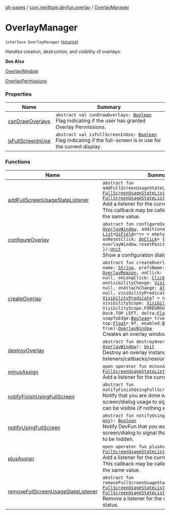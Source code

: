 [gh-pages](../../index.md) / [com.nextfaze.devfun.overlay](../index.md) / [OverlayManager](./index.md)

# OverlayManager

`interface OverlayManager` [(source)](https://github.com/NextFaze/dev-fun/tree/master/devfun/src/main/java/com/nextfaze/devfun/overlay/Overlays.kt#L46)

Handles creation, destruction, and visibility of overlays.

**See Also**

[OverlayWindow](../-overlay-window/index.md)

[OverlayPermissions](../-overlay-permissions/index.md)

### Properties

| Name | Summary |
|---|---|
| [canDrawOverlays](can-draw-overlays.md) | `abstract val canDrawOverlays: `[`Boolean`](https://kotlinlang.org/api/latest/jvm/stdlib/kotlin/-boolean/index.html)<br>Flag indicating if the user has granted Overlay Permissions. |
| [isFullScreenInUse](is-full-screen-in-use.md) | `abstract val isFullScreenInUse: `[`Boolean`](https://kotlinlang.org/api/latest/jvm/stdlib/kotlin/-boolean/index.html)<br>Flag indicating if the full-screen is in use for the current display. |

### Functions

| Name | Summary |
|---|---|
| [addFullScreenUsageStateListener](add-full-screen-usage-state-listener.md) | `abstract fun addFullScreenUsageStateListener(listener: `[`FullScreenUsageStateListener`](../-full-screen-usage-state-listener.md)`): `[`FullScreenUsageStateListener`](../-full-screen-usage-state-listener.md)<br>Add a listener for the current full-screen status. This callback may be called multiple times with the same value. |
| [configureOverlay](configure-overlay.md) | `abstract fun configureOverlay(overlayWindow: `[`OverlayWindow`](../-overlay-window/index.md)`, additionalOptions: `[`List`](https://kotlinlang.org/api/latest/jvm/stdlib/kotlin.collections/-list/index.html)`<`[`UiField`](../../com.nextfaze.devfun.invoke/-ui-field/index.md)`<*>> = emptyList(), onResetClick: `[`OnClick`](../../com.nextfaze.devfun.invoke/-on-click.md)` = { overlayWindow.resetPositionAndState() }): `[`Unit`](https://kotlinlang.org/api/latest/jvm/stdlib/kotlin/-unit/index.html)<br>Show a configuration dialog for an overlay. |
| [createOverlay](create-overlay.md) | `abstract fun createOverlay(layoutId: `[`Int`](https://kotlinlang.org/api/latest/jvm/stdlib/kotlin/-int/index.html)`, name: `[`String`](https://kotlinlang.org/api/latest/jvm/stdlib/kotlin/-string/index.html)`, prefsName: `[`String`](https://kotlinlang.org/api/latest/jvm/stdlib/kotlin/-string/index.html)`, reason: `[`OverlayReason`](../-overlay-reason.md)`, onClick: `[`ClickListener`](../-click-listener.md)`? = null, onLongClick: `[`ClickListener`](../-click-listener.md)`? = null, onVisibilityChange: `[`VisibilityListener`](../-visibility-listener.md)`? = null, onAttachChange: `[`AttachListener`](../-attach-listener.md)`? = null, visibilityPredicate: `[`VisibilityPredicate`](../-visibility-predicate.md)`? = null, visibilityScope: `[`VisibilityScope`](../-visibility-scope/index.md)` = VisibilityScope.FOREGROUND_ONLY, dock: `[`Dock`](../-dock/index.md)` = Dock.TOP_LEFT, delta: `[`Float`](https://kotlinlang.org/api/latest/jvm/stdlib/kotlin/-float/index.html)` = 0f, snapToEdge: `[`Boolean`](https://kotlinlang.org/api/latest/jvm/stdlib/kotlin/-boolean/index.html)` = true, left: `[`Float`](https://kotlinlang.org/api/latest/jvm/stdlib/kotlin/-float/index.html)` = 0f, top: `[`Float`](https://kotlinlang.org/api/latest/jvm/stdlib/kotlin/-float/index.html)` = 0f, enabled: `[`Boolean`](https://kotlinlang.org/api/latest/jvm/stdlib/kotlin/-boolean/index.html)` = true): `[`OverlayWindow`](../-overlay-window/index.md)<br>Creates an overlay window. |
| [destroyOverlay](destroy-overlay.md) | `abstract fun destroyOverlay(overlayWindow: `[`OverlayWindow`](../-overlay-window/index.md)`): `[`Unit`](https://kotlinlang.org/api/latest/jvm/stdlib/kotlin/-unit/index.html)<br>Destroy an overlay instance (cleans up any listeners/callbacks/resources/etc). |
| [minusAssign](minus-assign.md) | `open operator fun minusAssign(listener: `[`FullScreenUsageStateListener`](../-full-screen-usage-state-listener.md)`): `[`Unit`](https://kotlinlang.org/api/latest/jvm/stdlib/kotlin/-unit/index.html)<br>Add a listener for the current full-screen status. |
| [notifyFinishUsingFullScreen](notify-finish-using-full-screen.md) | `abstract fun notifyFinishUsingFullScreen(who: `[`Any`](https://kotlinlang.org/api/latest/jvm/stdlib/kotlin/-any/index.html)`): `[`Unit`](https://kotlinlang.org/api/latest/jvm/stdlib/kotlin/-unit/index.html)<br>Notify that you are done with your full-screen/dialog usage to signal the overlays they can be visible (if nothing else is using it). |
| [notifyUsingFullScreen](notify-using-full-screen.md) | `abstract fun notifyUsingFullScreen(who: `[`Any`](https://kotlinlang.org/api/latest/jvm/stdlib/kotlin/-any/index.html)`): `[`Boolean`](https://kotlinlang.org/api/latest/jvm/stdlib/kotlin/-boolean/index.html)<br>Notify DevFun that you want to present a full-screen/dialog to signal that you want overlays to be hidden. |
| [plusAssign](plus-assign.md) | `open operator fun plusAssign(listener: `[`FullScreenUsageStateListener`](../-full-screen-usage-state-listener.md)`): `[`Unit`](https://kotlinlang.org/api/latest/jvm/stdlib/kotlin/-unit/index.html)<br>Add a listener for the current full-screen status. This callback may be called multiple times with the same value. |
| [removeFullScreenUsageStateListener](remove-full-screen-usage-state-listener.md) | `abstract fun removeFullScreenUsageStateListener(listener: `[`FullScreenUsageStateListener`](../-full-screen-usage-state-listener.md)`): `[`FullScreenUsageStateListener`](../-full-screen-usage-state-listener.md)<br>Remove a listener for the current full-screen status. |
